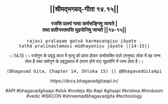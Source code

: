 <center><h2>||श्रीमद्‍भगवद्‍-गीता १४.१५||</h2>
<h3>रजसि प्रलयं गत्वा कर्मसङ्गिषु जायते |<br/>तथा प्रलीनस्तमसि मूढयोनिषु जायते ||१४-१५||</h3>
<pre>rajasi pralayaṃ gatvā karmasaṅgiṣu jāyate .<br/>tathā pralīnastamasi mūḍhayoniṣu jāyate ||14-15||</pre>
<p>।।14.15।। रजोगुण के प्रवृद्ध काल में मृत्यु को प्राप्त होकर कर्मासक्ति वाले (मनुष्य) लोक में वह जन्म लेता है तथा तमोगुण के प्रवृद्धकाल में (मरण होने पर) मूढ़योनि में जन्म लेता है।।</p>
<pre>(Bhagavad Gita, Chapter 14, Shloka 15) || @BhagavadGitaApi</pre><p>https://docs.bhagavadgitaapi.in/</p><p>#API #bhagavadgitaapi #slok #nodejs #js #api #gitaapi #krishna #hinduism #vedic #ISKCON #shreemadbhagavadgita #technology</p></center>